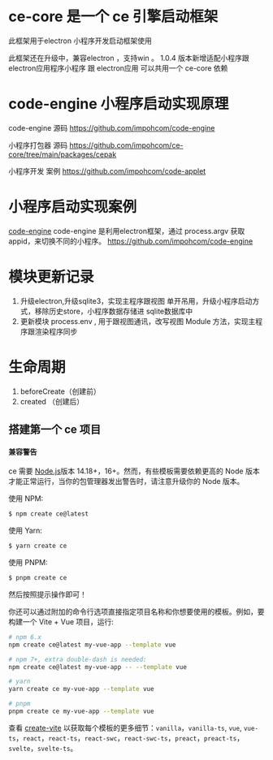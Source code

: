 # ce-core 是一个 ce 引擎启动框架

此框架用于electron 小程序开发启动框架使用

此框架还在升级中，兼容electron ，支持win 。
1.0.4 版本新增适配小程序跟electron应用程序小程序 跟 electron应用 可以共用一个 ce-core 依赖


# code-engine 小程序启动实现原理

code-engine 源码
https://github.com/impohcom/code-engine  

小程序打包器 源码
https://github.com/impohcom/ce-core/tree/main/packages/cepak

小程序开发 案例
https://github.com/impohcom/code-applet

# 小程序启动实现案例
[code-engine](https://github.com/impohcom/code-engine)
code-engine 是利用electron框架，通过 process.argv 获取appid，来切换不同的小程序。
https://github.com/impohcom/code-engine



#  模块更新记录
1. 升级electron,升级sqlite3，实现主程序跟视图 单开吊用，升级小程序启动方式，移除历史store，小程序数据存储进 sqlite数据库中
2. 更新模块 process.env , 用于跟视图通讯，改写视图 Module 方法，实现主程序跟渲染程序同步



# 生命周期
1. beforeCreate（创建前）
2. created （创建后）
<!-- 3. beforeMount (载入前) -->
<!-- 4. mounted （载入后） -->



## 搭建第一个 ce 项目

  #### 兼容警告 
  ce 需要 [Node.js](https://nodejs.org/en/)版本 14.18+，16+。然而，有些模板需要依赖更高的 Node 版本才能正常运行，当你的包管理器发出警告时，请注意升级你的 Node 版本。

使用 NPM:

```sh
$ npm create ce@latest
```

使用 Yarn:

```sh
$ yarn create ce
```

使用 PNPM:

```sh
$ pnpm create ce
```

然后按照提示操作即可！

你还可以通过附加的命令行选项直接指定项目名称和你想要使用的模板。例如，要构建一个 Vite + Vue 项目，运行:

``` sh
# npm 6.x
npm create ce@latest my-vue-app --template vue

# npm 7+, extra double-dash is needed:
npm create ce@latest my-vue-app -- --template vue

# yarn
yarn create ce my-vue-app --template vue

# pnpm
pnpm create ce my-vue-app --template vue

```

查看 [create-vite](https://github.com/impohcom/ce-core/tree/main/packages/create-ce) 以获取每个模板的更多细节：`vanilla`，`vanilla-ts`, `vue`, `vue-ts`，`react`，`react-ts`，`react-swc`，`react-swc-ts`，`preact`，`preact-ts`，`svelte`，`svelte-ts`。

